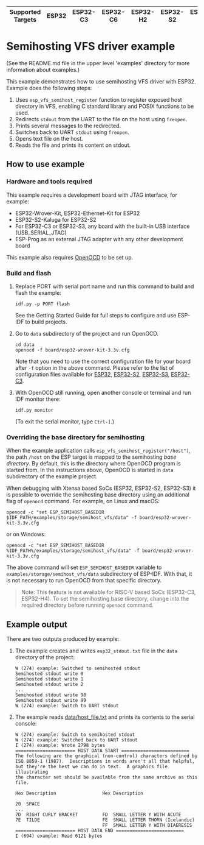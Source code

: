 | Supported Targets | ESP32 | ESP32-C3 | ESP32-C6 | ESP32-H2 | ESP32-S2 | ESP32-S3 |
| ----------------- | ----- | -------- | -------- | -------- | -------- | -------- |

# Semihosting VFS driver example

(See the README.md file in the upper level 'examples' directory for more information about examples.)

This example demonstrates how to use semihosting VFS driver with ESP32. Example does the following steps:

1. Uses `esp_vfs_semihost_register` function to register exposed host directory in VFS, enabling C standard library and POSIX functions to be used.
2. Redirects `stdout` from the UART to the file on the host using `freopen`.
3. Prints several messages to the redirected.
4. Switches back to UART `stdout` using `freopen`.
5. Opens text file on the host.
6. Reads the file and prints its content on stdout.

## How to use example

### Hardware and tools required

This example requires a development board with JTAG interface, for example:

- ESP32-Wrover-Kit, ESP32-Ethernet-Kit for ESP32
- ESP32-S2-Kaluga for ESP32-S2
- For ESP32-C3 or ESP32-S3, any board with the built-in USB interface (USB_SERIAL_JTAG)
- ESP-Prog as an external JTAG adapter with any other development board

This example also requires [OpenOCD](https://docs.espressif.com/projects/esp-idf/en/latest/api-guides/jtag-debugging/index.html#run-openocd) to be set up.

### Build and flash

1. Replace PORT with serial port name and run this command to build and flash the example:

   ```
   idf.py -p PORT flash
   ```

   See the Getting Started Guide for full steps to configure and use ESP-IDF to build projects.


2. Go to `data` subdirectory of the project and run OpenOCD.

   ```
   cd data
   openocd -f board/esp32-wrover-kit-3.3v.cfg
   ```

   Note that you need to use the correct configuration file for your board after `-f` option in the above command. Please refer to the list of configuration files available for [ESP32](https://docs.espressif.com/projects/esp-idf/en/latest/esp32/api-guides/jtag-debugging/tips-and-quirks.html#jtag-debugging-tip-openocd-configure-target), [ESP32-S2](https://docs.espressif.com/projects/esp-idf/en/latest/esp32s2/api-guides/jtag-debugging/tips-and-quirks.html#jtag-debugging-tip-openocd-configure-target), [ESP32-S3](https://docs.espressif.com/projects/esp-idf/en/latest/esp32s3/api-guides/jtag-debugging/tips-and-quirks.html#jtag-debugging-tip-openocd-configure-target), [ESP32-C3](https://docs.espressif.com/projects/esp-idf/en/latest/esp32c3/api-guides/jtag-debugging/tips-and-quirks.html#jtag-debugging-tip-openocd-configure-target).

3. With OpenOCD still running, open another console or terminal and run IDF monitor there:

   ```
   idf.py monitor
   ```

   (To exit the serial monitor, type ``Ctrl-]``.)

### Overriding the base directory for semihosting

When the example application calls `esp_vfs_semihost_register("/host")`, the path `/host` on the ESP target is mapped to the semihosting _base directory_. By default, this is the directory where OpenOCD program is started from. In the instructions above, OpenOCD is started in `data` subdirectory of the example project.

When debugging with Xtensa based SoCs (ESP32, ESP32-S2, ESP32-S3) it is possible to override the semihosting base directory using an additional flag of `openocd` command. For example, on Linux and macOS:

```
openocd -c "set ESP_SEMIHOST_BASEDIR $IDF_PATH/examples/storage/semihost_vfs/data" -f board/esp32-wrover-kit-3.3v.cfg
```

or on Windows:

```
openocd -c "set ESP_SEMIHOST_BASEDIR %IDF_PATH%/examples/storage/semihost_vfs/data" -f board/esp32-wrover-kit-3.3v.cfg
```

The above command will set `ESP_SEMIHOST_BASEDIR` variable to `examples/storage/semihost_vfs/data` subdirectory of ESP-IDF. With that, it is not necessary to run OpenOCD from that specific directory.

> Note: This feature is not available for RISC-V based SoCs (ESP32-C3, ESP32-H4). To set the semihosting base directory, change into the required directory before running `openocd` command.

## Example output

There are two outputs produced by example:

1. The example creates and writes `esp32_stdout.txt` file in the `data` directory of the project:

   ```
   W (274) example: Switched to semihosted stdout
   Semihosted stdout write 0
   Semihosted stdout write 1
   Semihosted stdout write 2
   ...
   Semihosted stdout write 98
   Semihosted stdout write 99
   W (274) example: Switch to UART stdout
   ```

2. The example reads [data/host_file.txt](data/host_file.txt) and prints its contents to the serial console:

   ```
   W (274) example: Switch to semihosted stdout
   W (274) example: Switched back to UART stdout
   I (274) example: Wrote 2798 bytes
   ====================== HOST DATA START =========================
   The following are the graphical (non-control) characters defined by
   ISO 8859-1 (1987).  Descriptions in words aren't all that helpful,
   but they're the best we can do in text.  A graphics file illustrating
   the character set should be available from the same archive as this
   file.

   Hex Description                 Hex Description

   20  SPACE
   ...
   7D  RIGHT CURLY BRACKET         FD  SMALL LETTER Y WITH ACUTE
   7E  TILDE                       FE  SMALL LETTER THORN (Icelandic)
                                   FF  SMALL LETTER Y WITH DIAERESIS
   ====================== HOST DATA END =========================
   I (694) example: Read 6121 bytes
   ```

